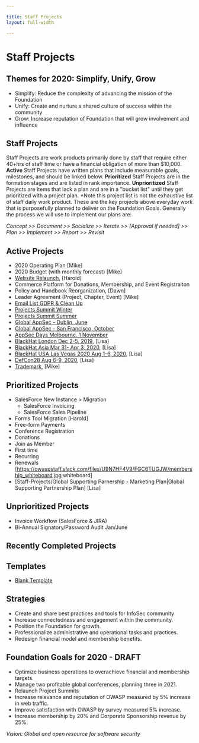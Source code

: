 ```yaml
---

title: Staff Projects
layout: full-width

---
```

# Staff Projects

## Themes for 2020: Simplify, Unify, Grow
* Simplify: Reduce the complexity of advancing the mission of the Foundation
* Unify: Create and nurture a shared culture of success within the community
* Grow: Increase reputation of Foundation that will grow involvement and influence

## Staff Projects

Staff Projects are work products primarily done by staff that require either 40+hrs of staff time or have a financial obligation of more than $10,000. **Active** Staff Projects have written plans that include measurable goals, milestones, and should be linked below.  **Prioritized** Staff Projects are in the formation stages and are listed in rank importance. **Unprioritized** Staff Projects are items that lack a plan and are in a "bucket list" until they get prioritized with a project plan. *Note this project list is not the exhaustive list of staff daily work product. These are the key projects above everyday work that is purposefully planned to deliver on the Foundation Goals. Generally the process we will use to implement our plans are: 

*Concept >> Document >> Socialize >> Iterate >> [Approval if needed] >> Plan >> Implement >> Report >> Revisit*

## Active Projects
* 2020 Operating Plan [Mike]
* 2020 Budget (with monthly forecast) [Mike]
* [Website Relaunch](/www--staff/projects/2019-Website-Launch), [Harold]
* Commerce Platform for Donations, Membership, and Event Registraiton
* Policy and Handbook Reorganization, [Dawn]
* Leader Agreement (Project, Chapter, Event) [Mike]
* [Email List GDPR & Clean Up](/www--staff/projects/201910-Email-Cleanup)
* [Projects Summit Winter](/www--staff/projects/202002-Projects-Summit-Winter)
* [Projects Summit Summer](/www--staff/projects/202007-Projects-Summit-Summer)
* [Global AppSec - Dublin, June](/www--staff/projects/202006-GlobalAppSec-Dublin)
* [Global AppSec - San Francisco, October](/www--staff/projects/202010-Global-AppSec-SF)
* [AppSec Days Melbourne, 1 November](https://www.owasp.org/index.php/Staff-Projects/20191101-AppSecDay-Melbourne)
* [BlackHat London Dec 2-5, 2019](/www--staff/projects/201912-Blackhat-London), [Lisa]
* [BlackHat Asia Mar 31- Apr 3, 2020](/www--staff/projects/202003-Blackhat-Asia), [Lisa]
* [BlackHat USA Las Vegas 2020 Aug 1-6, 2020](/www--staff/projects/202008-Blackhat-Las-Vegas), [Lisa]
* [DefCon28 Aug 6-9, 2020](/www--staff/projects/202008-Defcon-28), [Lisa]
* [Trademark](/www--staff/projects/201902-Trademarks), [Mike]

## Prioritized Projects
* SalesForce New Instance > Migration
  * SalesForce Invoicing
  * SalesForce Sales Pipeline
* Forms Tool Migration [Harold]
 * Free-form Payments
 * Conference Registration
 * Donations
 * Join as Member
  * First time
  * Recurring
  * Renewals [https://owaspstaff.slack.com/files/U9N7HF4V9/FGC6TUGJW/membership_whiteboard.jpg whiteboard]
* [Staff-Projects/Global Supporting Parnership - Marketing Plan|Global Supporting Partnership Plan] [Lisa] 

## Unprioritized Projects
* Invoice Workflow (SalesForce & JIRA)
* Bi-Annual Signatory/Password Audit Jan/June

## Recently Completed Projects

## Templates 
* [Blank Template](/www--staff/projects/202001-template)

## Strategies
* Create and share best practices and tools for InfoSec community
* Increase connectedness and engagement within the community.
* Position the Foundation for growth.
* Professionalize administrative and operational tasks and practices.
* Redesign financial model and membership benefits.

## Foundation Goals for 2020 - DRAFT 

* Optimize business operations to overachieve financial and membership targets.
* Manage two profitable global conferences, planning three in 2021.
* Relaunch Project Summits
* Increase relevance and reputation of OWASP measured by 5% increase in web traffic.
* Improve satisfaction with OWASP by survey measured 5% increase.
* Increase membership by 20% and Corporate Sponsorship revenue by 25%.

*Vision: Global and open resource for software security*


